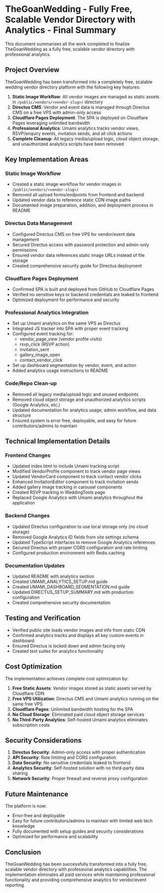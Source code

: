# TheGoanWedding - Fully Free, Scalable Vendor Directory with Analytics - Final Summary

This document summarizes all the work completed to finalize TheGoanWedding as a fully free, scalable vendor directory with professional analytics.

## Project Overview

TheGoanWedding has been transformed into a completely free, scalable wedding vendor directory platform with the following key features:

1. **Static Image Workflow**: All vendor images are managed as static assets in `/public/vendors/<vendor-slug>/` directory
2. **Directus CMS**: Vendor and event data is managed through Directus CMS on a free VPS with admin-only access
3. **Cloudflare Pages Deployment**: The SPA is deployed on Cloudflare Pages leveraging unlimited bandwidth
4. **Professional Analytics**: Umami analytics tracks vendor views, RSVP/enquiry events, invitation sends, and all click actions
5. **Complete Cleanup**: All legacy media/upload logic, cloud object storage, and unauthorized analytics scripts have been removed

## Key Implementation Areas

### Static Image Workflow
- Created a static image workflow for vendor images in `/public/vendors/<vendor-slug>/`
- Removed all upload forms/endpoints from frontend and backend
- Updated vendor data to reference static CDN image paths
- Documented image preparation, addition, and deployment process in README

### Directus Data Management
- Configured Directus CMS on free VPS for vendor/event data management
- Secured Directus access with password protection and admin-only permissions
- Ensured vendor data references static image URLs instead of file storage
- Created comprehensive security guide for Directus deployment

### Cloudflare Pages Deployment
- Confirmed SPA is built and deployed from GitHub to Cloudflare Pages
- Verified no sensitive keys or backend credentials are leaked to frontend
- Optimized deployment for performance and security

### Professional Analytics Integration
- Set up Umami analytics on the same VPS as Directus
- Integrated JS tracker into SPA with proper event tracking
- Configured event tracking for:
  - vendor_page_view (vendor profile visits)
  - rsvp_click (RSVP action)
  - invitation_sent
  - gallery_image_open
  - contact_vendor_click
- Set up dashboard segmentation by vendor, event, and action
- Added analytics usage instructions to README

### Code/Repo Clean-up
- Removed all legacy media/upload logic and unused endpoints
- Removed cloud object storage and unauthorized analytics scripts (Google Analytics, etc.)
- Updated documentation for analytics usage, admin workflow, and data structure
- Ensured system is error free, deployable, and easy for future contributors/admins to maintain

## Technical Implementation Details

### Frontend Changes
- Updated index.html to include Umami tracking script
- Modified VendorProfile component to track vendor page views
- Updated VendorCard component to track contact vendor clicks
- Enhanced InvitationEditor component to track invitation sends
- Added gallery image tracking in carousel components
- Created RSVP tracking in WeddingTools page
- Replaced Google Analytics with Umami analytics throughout the application

### Backend Changes
- Updated Directus configuration to use local storage only (no cloud storage)
- Removed Google Analytics ID fields from site settings schema
- Updated TypeScript interfaces to remove Google Analytics references
- Secured Directus with proper CORS configuration and rate limiting
- Configured production environment with Redis caching

### Documentation Updates
- Updated README with analytics section
- Created UMAMI_ANALYTICS_SETUP.md guide
- Created UMAMI_DASHBOARD_SEGMENTATION.md guide
- Updated DIRECTUS_SETUP_SUMMARY.md with production configuration
- Created comprehensive security documentation

## Testing and Verification

- Verified public site loads vendor images and info from static CDN
- Confirmed analytics tracks and displays all key custom events in dashboard
- Ensured Directus is locked down and admin facing only
- Created test suites for analytics functionality

## Cost Optimization

The implementation achieves complete cost optimization by:

1. **Free Static Assets**: Vendor images stored as static assets served by Cloudflare CDN
2. **Free VPS Utilization**: Directus CMS and Umami analytics running on the same free VPS
3. **Cloudflare Pages**: Unlimited bandwidth hosting for the SPA
4. **No Cloud Storage**: Eliminated paid cloud object storage services
5. **No Third-Party Analytics**: Self-hosted Umami analytics eliminates subscription costs

## Security Considerations

1. **Directus Security**: Admin-only access with proper authentication
2. **API Security**: Rate limiting and CORS configuration
3. **Data Security**: No sensitive credentials leaked to frontend
4. **Analytics Security**: Self-hosted solution with no third-party data sharing
5. **Network Security**: Proper firewall and reverse proxy configuration

## Future Maintenance

The platform is now:
- Error-free and deployable
- Easy for future contributors/admins to maintain with limited web tech knowledge
- Fully documented with setup guides and security considerations
- Optimized for performance and scalability

## Conclusion

TheGoanWedding has been successfully transformed into a fully free, scalable vendor directory with professional analytics capabilities. The implementation eliminates all paid services while maintaining professional functionality and providing comprehensive analytics for vendor/event reporting.